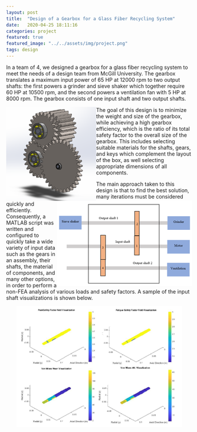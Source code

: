 ```yaml
---
layout: post
title:  "Design of a Gearbox for a Glass Fiber Recycling System"
date:   2020-04-25 18:11:16
categories: project
featured: true
featured_image: "../../assets/img/project.png"
tags: design
---
```

In a team of 4, we designed a gearbox for a glass fiber recycling system to meet the needs of a design team from McGill University.
 The gearbox translates a maximum input power of 65 HP at 12000 rpm to two output shafts: the first powers a grinder and sieve shaker which together require 60 HP at 10500 rpm, and the second powers a ventilation fan with 5 HP at 8000 rpm.
 The gearbox consists of one input shaft and two output shafts.

<img src="https://raw.githubusercontent.com/benjshao/benjshao.github.io/master/assets/img/gearbox.png"  width="244" height="255" align="left"> <img src="https://raw.githubusercontent.com/benjshao/benjshao.github.io/master/assets/img/gearboxlayout.png" width="366" height="231" align="right">

The goal of this design is to minimize the weight and size of the gearbox, while achieving a high gearbox efficiency, which is the ratio of its total safety factor to the overall size of the gearbox. This includes selecting suitable materials for the shafts, gears, and keys which complement the layout of the box, as well selecting appropriate dimensions of all components.

The main approach taken to this design is that to find the best solution, many iterations must be considered quickly and efficiently. Consequently, a MATLAB script was written and configured to quickly take a wide variety of input data such as the gears in an assembly, their shafts, the material of components, and many other options, in order to perform a non-FEA analysis of various loads and safety factors. A sample of the input shaft visualizations is shown below.

<p align="center">
  <img src="https://raw.githubusercontent.com/benjshao/benjshao.github.io/master/assets/img/shaft.png" width="449" height="328">
</p> 